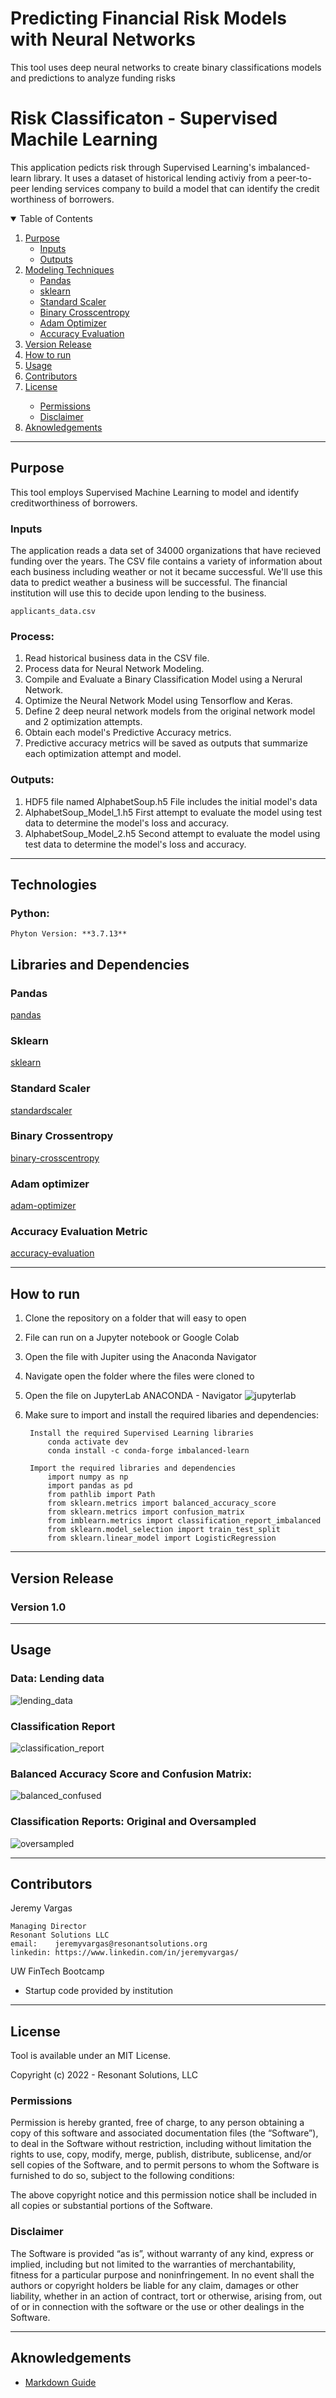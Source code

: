 # Predicting Financial Risk Models with Neural Networks
This tool uses deep neural networks to create binary classifications models and predictions to analyze funding risks



# Risk Classificaton - Supervised Machile Learning
This application pedicts risk through Supervised Learning's imbalanced-learn library. 
It uses a dataset of historical lending activiy from a peer-to-peer lending services company to build a model that can identify the credit worthiness of borrowers. 


<!-- TABLE OF CONTENTS -->
<details open="open">
  <summary>Table of Contents</summary>
  <ol>
    <li>
      <a href="#purpose">Purpose</a>
      <ul>
        <li><a href="#inputs">Inputs</a></li>
        <li><a href="#outputs">Outputs</a></li>
      </ul>
    </li>
    <li>
      <a href="#modeling_techniques">Modeling Techniques</a>
      <ul>
        <li><a href="#pandas">Pandas</a></li>
        <li><a href="#sklearn">sklearn</a></li>
        <li><a href="#standardscaler">Standard Scaler</a></li>
        <li><a href="#binary-crosscentropy">Binary Crosscentropy</a></li>
        <li><a href="#adam-optimizer">Adam Optimizer</a></li>
        <li><a href="#accuracy-evaluation">Accuracy Evaluation</a></li>
      </ul>
    </li>
    <li><a href="#version-release">Version Release</a></li>
    <li><a href="#how-to-run">How to run</a></li>
    <li><a href="#usage">Usage</a></li>
    <li><a href="#contributors">Contributors</a></li>
    <li><a href="#license">License</a></li>
        <ul>
        <li><a href="#permissions">Permissions</a></li>
        <li><a href="#disclaimer">Disclaimer</a></li>
        </ul>
    </li>
    <li><a href="#aknowledgements">Aknowledgements</a></li>
</details>

---

<!--Purpose -->
## Purpose
This tool employs Supervised Machine Learning to model and identify creditworthiness of borrowers.


### Inputs
The application reads a data set of 34000 organizations that have recieved funding over the years. The CSV file contains a variety of information about each business including weather or not it became successful. 
We'll use this data to predict weather a business will be successful. The financial institution will use this to decide upon lending to the business.

    applicants_data.csv
 
### Process:
1. Read historical business data in the CSV file.
2. Process data for Neural Network Modeling.
3. Compile and Evaluate a Binary Classification Model using a Nerural Network. 
4. Optimize the Neural Network Model using Tensorflow and Keras.
5. Define 2 deep neural network models from the original network model and 2 optimization attempts.
6. Obtain each model's Predictive Accuracy metrics. 
7. Predictive accuracy metrics will be saved as outputs that summarize each optimization attempt and model.

### Outputs:
1. HDF5 file named AlphabetSoup.h5 
File includes the initial model's data
2. AlphabetSoup_Model_1.h5
First attempt to evaluate the model using test data to determine the model's loss and accuracy.
3. AlphabetSoup_Model_2.h5
Second attempt to evaluate the model using test data to determine the model's loss and accuracy.


    
---
<!--Technologies -->
## Technologies
### Python:

    Phyton Version: **3.7.13**

## Libraries and Dependencies

### Pandas
[pandas](https://pandas.pydata.org/)

### Sklearn
[sklearn](https://scikit-learn.org/stable/)

### Standard Scaler
[standardscaler](https://scikit-learn.org/stable/modules/generated/sklearn.metrics.balanced_accuracy_score.html)

### Binary Crossentropy
[binary-crosscentropy](https://scikit-learn.org/stable/auto_examples/model_selection/plot_confusion_matrix.html) 

### Adam optimizer
[adam-optimizer](https://datascience.stackexchange.com/questions/64441/how-to-interpret-classification-report-of-scikit-learn)

### Accuracy Evaluation Metric
[accuracy-evaluation](https://scikit-learn.org/stable/modules/generated/sklearn.model_selection.train_test_split.html)


---
<!--How to run -->
## How to run
1. Clone the repository on a folder that will easy to open
2. File can run on a Jupyter notebook or Google Colab
3. Open the file with Jupiter using the Anaconda Navigator
4. Navigate open the folder where the files were cloned to
5. Open the file on JupyterLab
ANACONDA - Navigator
![jupyterlab](./images/anaconda_nav.png)
6. Make sure to import and install the required libaries and dependencies: 

        Install the required Supervised Learning libraries
            conda activate dev
            conda install -c conda-forge imbalanced-learn

        Import the required libraries and dependencies
            import numpy as np
            import pandas as pd
            from pathlib import Path
            from sklearn.metrics import balanced_accuracy_score
            from sklearn.metrics import confusion_matrix
            from imblearn.metrics import classification_report_imbalanced
            from sklearn.model_selection import train_test_split
            from sklearn.linear_model import LogisticRegression

---
<!--Version Release -->
## Version Release

### Version 1.0


---
<!--Usage -->
## Usage


### Data: Lending data
![lending_data](./images/lending_data.png)

### Classification Report
![classification_report](./images/classification_report.png)

### Balanced Accuracy Score and Confusion Matrix:

![balanced_confused](./images/balanced_and_confusion.png)

### Classification Reports: Original and Oversampled

![oversampled](./images/classification_report1.png)






---
<!--Contributors -->
## Contributors

Jeremy Vargas

    Managing Director
    Resonant Solutions LLC
    email:    jeremyvargas@resonantsolutions.org
    linkedin: https://www.linkedin.com/in/jeremyvargas/

UW FinTech Bootcamp
- Startup code provided by institution

---
<!--License -->
## License
Tool is available under an MIT License.

Copyright (c) 2022 - Resonant Solutions, LLC

### Permissions
Permission is hereby granted, free of charge, to any person obtaining a copy of this software and associated documentation files (the “Software”), to deal in the Software without restriction, including without limitation the rights to use, copy, modify, merge, publish, distribute, sublicense, and/or sell copies of the Software, and to permit persons to whom the Software is furnished to do so, subject to the following conditions:

The above copyright notice and this permission notice shall be included in all copies or substantial portions of the Software.
### Disclaimer
The Software is provided “as is”, without warranty of any kind, express or implied, including but not limited to the warranties of merchantability, fitness for a particular purpose and noninfringement. In no event shall the authors or copyright holders be liable for any claim, damages or other liability, whether in an action of contract, tort or otherwise, arising from, out of or in connection with the software or the use or other dealings in the Software.

---
<!--Aknowledgements -->
## Aknowledgements
* [Markdown Guide](https://www.markdownguide.org/basic-syntax/#reference-style-links)


<!-- MARKDOWN LINKS & IMAGES -->
<!-- https://www.markdownguide.org/basic-syntax/#reference-style-links -->